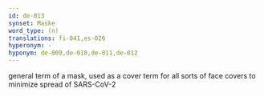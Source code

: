 ```yaml
---
id: de-013
synset: Maske
word_type: (n)
translations: fi-041,es-026
hyperonym: -
hyponym: de-009,de-010,de-011,de-012
---
```

general term of a mask, used as a cover term for all sorts of face covers to minimize spread of SARS-CoV-2
